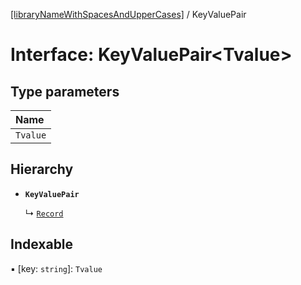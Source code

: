 [[libraryNameWithSpacesAndUpperCases]](../README.md) / KeyValuePair

# Interface: KeyValuePair<Tvalue\>

## Type parameters

| Name |
| :------ |
| `Tvalue` |

## Hierarchy

- **`KeyValuePair`**

  ↳ [`Record`](Record.md)

## Indexable

▪ [key: `string`]: `Tvalue`
